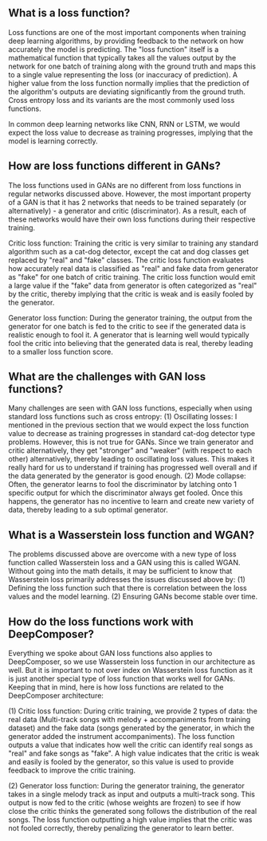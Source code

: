 ## What is a loss function? ##

Loss functions are one of the most important components when training deep learning algorithms, by providing feedback to the network on how accurately the model is predicting. The "loss function" itself is a mathematical function that typically takes all the values output by the network for one batch of training along with the ground truth and maps this to a single value representing the loss (or inaccuracy of prediction). A higher value from the loss function normally implies that the prediction of the algorithm's outputs are deviating significantly from the ground truth. Cross entropy loss and its variants are the most commonly used loss functions. 

In common deep learning networks like CNN, RNN or LSTM, we would expect the loss value to decrease as training progresses, implying that the model is learning correctly.

## How are loss functions different in GANs? ##

The loss functions used in GANs are no different from loss functions in regular networks discussed above. However, the most important property of a GAN is that it has 2 networks that needs to be trained separately (or alternatively) - a generator and critic (discriminator). As a result, each of these networks would have their own loss functions during their respective training. 

Critic loss function: Training the critic is very similar to training any standard algorithm such as a cat-dog detector, except the cat and dog classes get replaced by "real" and "fake" classes. The critic loss function evaluates how accurately real data is classified as "real" and fake data from generator as "fake" for one batch of critic training. The critic loss function would emit a large value if the "fake" data from generator is often categorized as "real" by the critic, thereby implying that the critic is weak and is easily fooled by the generator. 

Generator loss function: During the generator training, the output from the generator for one batch is fed to the critic to see if the generated data is realistic enough to fool it. A generator that is learning well would typically fool the critic into believing that the generated data is real, thereby leading to a smaller loss function score.

## What are the challenges with GAN loss functions? ##

Many challenges are seen with GAN loss functions, especially when using standard loss functions such as cross entropy:
(1) Oscillating losses: I mentioned in the previous section that we would expect the loss function value to decrease as training progresses in standard cat-dog detector type problems. However, this is not true for GANs. Since we train generator and critic alternatively, they get "stronger" and "weaker" (with respect to each other) alternatively, thereby leading to oscillating loss values. This makes it really hard for us to understand if training has progressed well overall and if the data generated by the generator is good enough. 
(2) Mode collapse: Often, the generator learns to fool the discriminator by latching onto 1 specific output for which the discriminator always get fooled. Once this happens, the generator has no incentive to learn and create new variety of data, thereby leading to a sub optimal generator. 

## What is a Wasserstein loss function and WGAN? ##

The problems discussed above are overcome with a new type of loss function called Wasserstein loss and a GAN using this is called WGAN. Without going into the math details, it may be sufficient to know that Wasserstein loss primarily addresses the issues discussed above by:
(1) Defining the loss function such that there is correlation between the loss values and the model learning. 
(2) Ensuring GANs become stable over time. 

## How do the loss functions work with DeepComposer? ##

Everything we spoke about GAN loss functions also applies to DeepComposer, so we use Wasserstein loss function in our architecture as well. But it is important to not over index on Wasserstein loss function as it is just another special type of loss function that works well for GANs. Keeping that in mind, here is how loss functions are related to the DeepComposer architecture:

(1) Critic loss function: During critic training, we provide 2 types of data: the real data (Multi-track songs with melody + accompaniments from training dataset) and the fake data (songs generated by the generator, in which the generator added the instrument accompaniments). The loss function outputs a value that indicates how well the critic can identify real songs as "real" and fake songs as "fake". A high value indicates that the critic is weak and easily is fooled by the generator, so this value is used to provide feedback to improve the critic training. 

(2) Generator loss function: During the generator training, the generator takes in a single melody track as input and outputs a multi-track song. This output is now fed to the critic (whose weights are frozen) to see if how close the critic thinks the generated song follows the distribution of the real songs. The loss function outputting a high value implies that the critic was not fooled correctly, thereby penalizing the generator to learn better.
